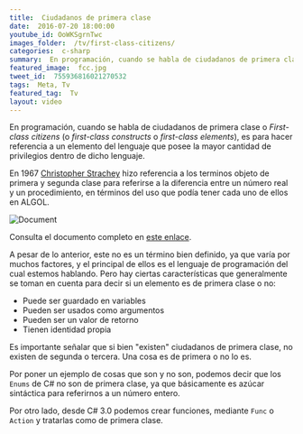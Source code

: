 ```yaml
---
title:  Ciudadanos de primera clase
date:  2016-07-20 18:00:00
youtube_id: OoWKSgrnTwc
images_folder:  /tv/first-class-citizens/
categories:  c-sharp
summary:  En programación, cuando se habla de ciudadanos de primera clase es para hacer referencia a un elemento del lenguaje que posee la mayor cantidad de privilegios.
featured_image:  fcc.jpg
tweet_id:  755936816021270532
tags:  Meta, Tv
featured_tag:  Tv
layout: video
---
```


En programación, cuando se habla de ciudadanos de primera clase o *First-class citizens* (o *first-class constructs* o *first-class elements*), es para hacer referencia a un elemento del lenguaje que posee la mayor cantidad de privilegios dentro de dicho lenguaje.  

En 1967 <a href="https://en.wikipedia.org/wiki/Christopher_Strachey" target="_blank">Christopher Strachey</a> hizo referencia a los terminos objeto de primera y segunda clase para referirse a la diferencia entre un número real y un procedimiento, en términos del uso que podía tener cada uno de ellos en ALGOL.

<img src="https://thatcsharpguy.github.io/postimages/tv__first-class-citizens__document.jpg" title="Document" />

Consulta el documento completo en <a href="http://www.itu.dk/courses/BPRD/E2013/fundamental-1967.pdf" target="_blank">este enlace</a>.

A pesar de lo anterior, este no es un término bien definido, ya que varía por muchos factores, y el principal de ellos es el lenguaje de programación del cual estemos hablando. Pero hay ciertas características que generalmente se toman en cuenta para decir si un elemento es de primera clase o no:

 - Puede ser guardado en variables
 - Pueden ser usados como argumentos
 - Pueden ser un valor de retorno
 - Tienen identidad propia    

Es importante señalar que si bien "existen" ciudadanos de primera clase, no existen de segunda o tercera. Una cosa es de primera o no lo es.

Por poner un ejemplo de cosas que son y no son, podemos decir que los `Enums` de C# no son de primera clase, ya que básicamente es azúcar sintáctica para referirnos a un número entero.

Por otro lado, desde C# 3.0 podemos crear funciones, mediante `Func` o `Action` y tratarlas como de primera clase.